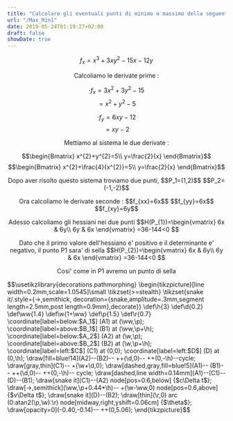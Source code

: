 ```yaml
---
title: "Calcolare gli eventuali punti di minimo o massimo della seguente funzione"
url: "/Max_Min1"
date: 2019-05-24T01:19:27+02:00
draft: false
showDate: true
---
```


$$f_{x}=x^3+3xy^2-15x-12y$$

<p align="center">Calcoliamo le derivate prime :

   $$\cdot f_{x}=3x^{2}+3y^{2}-15$$
   $$=x^{2}+y^{2}-5$$

   $$\cdot f_{y}=6xy-12$$
   $$=xy-2$$

</p>

<p align="center">Mettiamo al sistema le due derivate :

$$\begin{Bmatrix}
x^{2}+y^{2}=5\\
y=\frac{2}{x}
\end{Bmatrix}$$
$$\begin{Bmatrix}
x^{2}+\frac{4}{x^{2}}=5\\
y=\frac{2}{x}
\end{Bmatrix}$$
</p>

<p align="center">Dopo aver risolto questo sistema troviamo due punti,
$$P_1=(1,2)$$
$$P_2=(-1,-2)$$
</p>

<p align="center">Ora calcoliamo le derivate seconde :
$$f_{xx}=6x$$
$$f_{yy}=6x$$
$$f_{xy}=6y$$
</p>
<p align="center">Adesso calcoliamo gli hessiani nei due punti
$$H(P_{1})=\begin{vmatrix}
6x & 6y\\
6y & 6x
\end{vmatrix}
=36-144<0
$$
</p>
<p align="center">Dato che il primo valore dell'hessiano e' positivo e il determinante e' negativo, il punto P1 sara' di sella
$$H(P_{2})=\begin{vmatrix}
6x & 6y\\
6y & 6x
\end{vmatrix}
=36-144<0
$$
</p>
<p align="center">Cosi' come in P1 avremo un punto di sella</p>





$$\usetikzlibrary{decorations.pathmorphing}
\begin{tikzpicture}[line width=0.2mm,scale=1.0545]\small
\tikzset{>=stealth}
\tikzset{snake it/.style={->,semithick,
decoration={snake,amplitude=.3mm,segment length=2.5mm,post length=0.9mm},decorate}}
\def\h{3}
\def\d{0.2}
\def\ww{1.4}
\def\w{1+\ww}
\def\p{1.5}
\def\r{0.7}
\coordinate[label=below:$A_1$] (A1) at (\ww,\p);
\coordinate[label=above:$B_1$] (B1) at (\ww,\p+\h);
\coordinate[label=below:$A_2$] (A2) at (\w,\p);
\coordinate[label=above:$B_2$] (B2) at (\w,\p+\h);
\coordinate[label=left:$C$] (C1) at (0,0);
\coordinate[label=left:$D$] (D) at (0,\h);
\draw[fill=blue!14](A2)--(B2)-- ++(\d,0)-- ++(0,-\h)--cycle;
\draw[gray,thin](C1)-- +(\w+\d,0);
\draw[dashed,gray,fill=blue!5](A1)-- (B1)-- ++(\d,0)-- ++(0,-\h)-- cycle;
\draw[dashed,line width=0.14mm](A1)--(C1)--(D)--(B1);
\draw[snake it](C1)--(A2) node[pos=0.6,below] {$c\Delta t$};
\draw[->,semithick](\ww,\p+0.44*\h)-- +(\w-\ww,0) node[pos=0.6,above] {$v\Delta t$};
\draw[snake it](D)--(B2);
\draw[thin](\r,0) arc (0:atan2(\p,\w):\r) node[midway,right,yshift=0.06cm] {$\theta$};
\draw[opacity=0](-0.40,-0.14)-- ++(0,5.06);
\end{tikzpicture}$$
